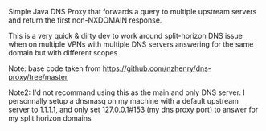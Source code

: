 Simple Java DNS Proxy that forwards a query to multiple upstream servers and return the first non-NXDOMAIN response.

This is a very quick & dirty dev to work around split-horizon DNS issue when on multiple VPNs with multiple DNS servers answering for the same domain but with different scopes

Note: base code taken from https://github.com/nzhenry/dns-proxy/tree/master

Note2: I'd not recommand using this as the main and only DNS server. I personnally setup a dnsmasq on my machine with a default upstream server to 1.1.1.1, and only set 127.0.0.1#153 (my dns proxy port) to answer for my split horizon domains
